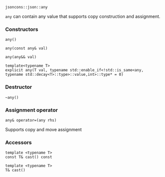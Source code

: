     jsoncons::json::any

`any` can contain any value that supports copy construction and assignment.

### Constructors

    any()

    any(const any& val)

    any(any&& val)

    template<typename T>
    explicit any(T val, typename std::enable_if<!std::is_same<any, typename std::decay<T>::type>::value,int>::type* = 0)

### Destructor

    ~any()

### Assignment operator

    any& operator=(any rhs)
Supports copy and move assignment

### Accessors
    
    template <typename T>
    const T& cast() const

    template <typename T>
    T& cast() 


